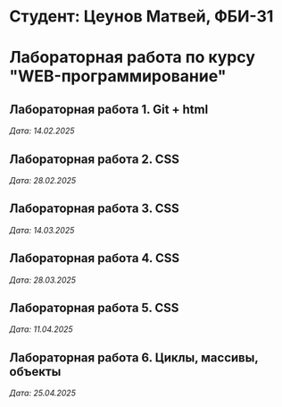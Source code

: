 # Студент: Цеунов Матвей, ФБИ-31

# Лабораторная работа по курсу "WEB-программирование"

## Лабораторная работа 1. Git + html

*Дата: 14.02.2025* 

## Лабораторная работа 2. CSS

*Дата: 28.02.2025* 

## Лабораторная работа 3. CSS

*Дата: 14.03.2025* 

## Лабораторная работа 4. CSS

*Дата: 28.03.2025* 

## Лабораторная работа 5. CSS

*Дата: 11.04.2025* 

## Лабораторная работа 6. Циклы, массивы, объекты

*Дата: 25.04.2025* 

